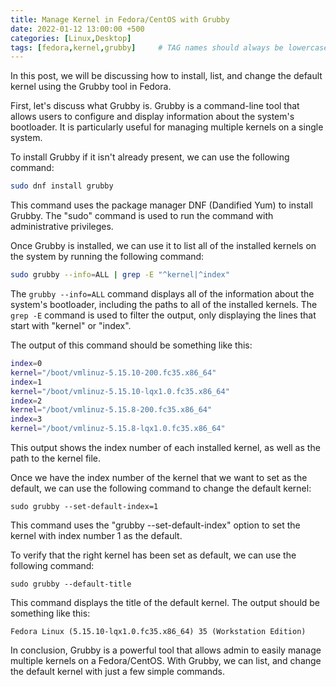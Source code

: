 ```yaml
---
title: Manage Kernel in Fedora/CentOS with Grubby
date: 2022-01-12 13:00:00 +500
categories: [Linux,Desktop]
tags: [fedora,kernel,grubby]     # TAG names should always be lowercase
---
```


In this post, we will be discussing how to install, list, and change the default kernel using the Grubby tool in Fedora.

First, let's discuss what Grubby is. Grubby is a command-line tool that allows users to configure and display information about the system's bootloader. It is particularly useful for managing multiple kernels on a single system.

To install Grubby if it isn't already present, we can use the following command:

```bash
sudo dnf install grubby
```

This command uses the package manager DNF (Dandified Yum) to install Grubby. The "sudo" command is used to run the command with administrative privileges.

Once Grubby is installed, we can use it to list all of the installed kernels on the system by running the following command:

```bash
sudo grubby --info=ALL | grep -E "^kernel|^index"
```

The `grubby --info=ALL` command displays all of the information about the system's bootloader, including the paths to all of the installed kernels. The `grep -E` command is used to filter the output, only displaying the lines that start with "kernel" or "index".

The output of this command should be something like this:

```bash
index=0 
kernel="/boot/vmlinuz-5.15.10-200.fc35.x86_64" 
index=1 
kernel="/boot/vmlinuz-5.15.10-lqx1.0.fc35.x86_64" 
index=2 
kernel="/boot/vmlinuz-5.15.8-200.fc35.x86_64" 
index=3 
kernel="/boot/vmlinuz-5.15.8-lqx1.0.fc35.x86_64"
```

This output shows the index number of each installed kernel, as well as the path to the kernel file.

Once we have the index number of the kernel that we want to set as the default, we can use the following command to change the default kernel:
```
sudo grubby --set-default-index=1
```

This command uses the "grubby --set-default-index" option to set the kernel with index number 1 as the default.

To verify that the right kernel has been set as default, we can use the following command:
```
sudo grubby --default-title
```
This command displays the title of the default kernel. The output should be something like this:
```
Fedora Linux (5.15.10-lqx1.0.fc35.x86_64) 35 (Workstation Edition)
```

In conclusion, Grubby is a powerful tool that allows admin to easily manage multiple kernels on a Fedora/CentOS. With Grubby, we can list, and change the default kernel with just a few simple commands.